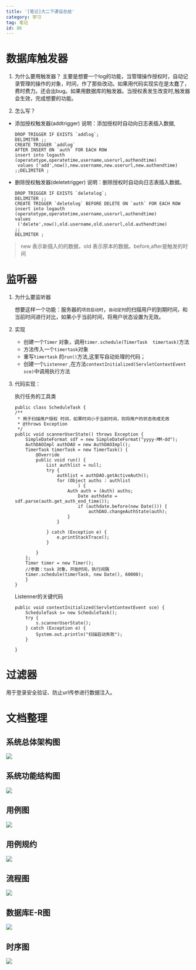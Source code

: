 ```yaml
---
title: '[笔记]大二下课设总结'
category: 学习
tag: 笔记
id: 86
---
```


# 数据库触发器

1. 为什么要用触发器？
	主要是想要一个log的功能，当管理操作授权时，自动记录管理的操作的对象，时间，作了那些改动。如果用代码实现实在是太蠢了，费时费力。还会出bug。如果用数据库的触发器。当授权表发生改变时,触发器会生效，完成想要的功能。

2. 怎么写？

- 添加授权触发器(addtrigger)
	说明：添加授权时自动向日志表插入数据,

	```
	DROP TRIGGER IF EXISTS `addlog`;
	DELIMITER ;;
	CREATE TRIGGER `addlog` 
	AFTER INSERT ON `auth` FOR EACH ROW 
	insert into logauth 
	(operatetype,operatetime,username,userurl,authendtime)
	 values ('add',now(),new.username,new.userurl,new.authendtime)
	;;DELIMITER ;
	```
- 删除授权触发器(deletetrigger)
	说明：删除授权时自动向日志表插入数据。
	```
	DROP TRIGGER IF EXISTS `deletelog`;
	DELIMITER ;;
	CREATE TRIGGER `deletelog` BEFORE DELETE ON `auth` FOR EACH ROW
	insert into logauth 
	(operatetype,operatetime,username,userurl,authendtime) 
    values
	 ('delete',now(),old.username,old.userurl,old.authendtime)
	;;
	DELIMITER ;
	```
> new 表示新插入的的数据，old 表示原本的数据。before,after是触发的时间

# 监听器

1. 为什么要监听器

	想要这样一个功能：服务器的`项目启动时`，`自动定时`的扫描用户的到期时间，和当前时间进行对比，如果小于当前时间，将用户状态设置为无效。

2. 实现

	- 创建一个`Timer` 对象，调用`timer.schedule(TimerTask  timertask)`方法
	- 方法传入一个`timertask`对象
	- 重写`timertask` 的`run()`方法,这里写自动处理的代码；
	- 创建一个`Listenner` ,在方法`contextInitialized(ServletContextEvent sce)`中调用执行方法

3. 代码实现：

	执行任务的工具类

	```
	public class ScheduleTask {
    /**
     * 用于扫描用户授权 时间，如果时间小于当前时间，则将用户的状态改成无效
     * @throws Exception
     */
    public void scannerUserState() throws Exception {
        SimpleDateFormat sdf = new SimpleDateFormat("yyyy-MM-dd");
        AuthDAOImpl authDAO = new AuthDAOImpl();
        TimerTask timerTask = new TimerTask() {
            @Override
            public void run() {
                List authlist = null;
                try {
                    authlist = authDAO.getActiveAuth();
                    for (Object auths : authlist
                            ) {
                        Auth auth = (Auth) auths;
                            Date authdate = sdf.parse(auth.get_auth_end_time());
                            if (authdate.before(new Date())) {
                                authDAO.changeAuthState(auth);
                        }
                    }

                } catch (Exception e) {
                    e.printStackTrace();
                }

            }
        };
        Timer timer = new Timer();
		//参数：task 对象，开始时间，执行间隔
        timer.schedule(timerTask, new Date(), 60000);
    	}
	}
	```
	Listenner的关键代码
	```
    public void contextInitialized(ServletContextEvent sce) {
        ScheduleTask s= new ScheduleTask();
        try {
            s.scannerUserState();
        } catch (Exception e) {
            System.out.println("扫描启动失败");
        }

    }
	```

# 过滤器

用于登录安全验证、防止url传参进行数据注入。 

# 文档整理

## 系统总体架构图

![](http://blogimgs-1252094786.cossh.myqcloud.com/%E5%A4%A7%E4%BA%8C%E4%B8%8B%E8%AF%BE%E8%AE%BE/20170621215143_xtztjgt.jpg)

## 系统功能结构图

![](http://blogimgs-1252094786.cossh.myqcloud.com/%E5%A4%A7%E4%BA%8C%E4%B8%8B%E8%AF%BE%E8%AE%BE/20170621215040_xtgnjgt.jpg)

## 用例图

![](http://blogimgs-1252094786.cossh.myqcloud.com/%E5%A4%A7%E4%BA%8C%E4%B8%8B%E8%AF%BE%E8%AE%BE/20170621214826_usecase.jpg)

## 用例规约

![](http://blogimgs-1252094786.cossh.myqcloud.com/%E5%A4%A7%E4%BA%8C%E4%B8%8B%E8%AF%BE%E8%AE%BE/20170621214858_ylgy.jpg)
## 流程图

![](http://blogimgs-1252094786.cossh.myqcloud.com/%E5%A4%A7%E4%BA%8C%E4%B8%8B%E8%AF%BE%E8%AE%BE/20170621214922_lct.jpg)
## 数据库E-R图

![](http://blogimgs-1252094786.cossh.myqcloud.com/%E5%A4%A7%E4%BA%8C%E4%B8%8B%E8%AF%BE%E8%AE%BE/20170621214958_e-r.jpg)

## 时序图
![](http://blogimgs-1252094786.cossh.myqcloud.com/%E5%A4%A7%E4%BA%8C%E4%B8%8B%E8%AF%BE%E8%AE%BE/20170621215844_sxt.jpg)